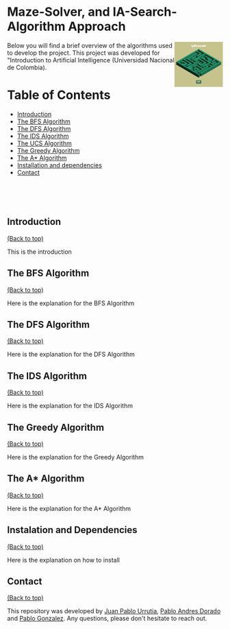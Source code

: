 # Maze-Solver, and IA-Search-Algorithm Approach

<img align="right" src="img/cover.png" height="105">

Below you will find a brief overview of the algorithms used to develop the project. This project was developed for "Introduction to Artificial Intelligence (Universidad Nacional de Colombia).

# Table of Contents
- [Introduction](#introduction)
- [The BFS Algorithm](#the-bfs-algorithm)
- [The DFS Algorithm](#the-dfs-algorithm)
- [The IDS Algorithm](#the-ids-algorithm)
- [The UCS Algorithm](#the-ucs-algorithm)
- [The Greedy Algorithm](#the-greedy-algorithm)
- [The A* Algorithm](#the-a*-algorithm)
- [Installation and dependencies](#installation-and-dependencies)
- [Contact](#contact)

<br><br><br>

## Introduction
[(Back to top)](#table-of-contents)

This is the introduction

## The BFS Algorithm
[(Back to top)](#table-of-contents)

Here is the explanation for the BFS Algorithm


## The DFS Algorithm
[(Back to top)](#table-of-contents)

Here is the explanation for the DFS Algorithm

## The IDS Algorithm
[(Back to top)](#table-of-contents)

Here is the explanation for the IDS Algorithm

## The Greedy Algorithm
[(Back to top)](#table-of-contents)

Here is the explanation for the Greedy Algorithm

## The A* Algorithm
[(Back to top)](#table-of-contents)

Here is the explanation for the A* Algorithm

## Instalation and Dependencies
[(Back to top)](#table-of-contents)

Here is the explanation on how to install

## Contact
[(Back to top)](#table-of-contents)

This repository was developed by [Juan Pablo Urrutia](https://github.com/jurrutiap), [Pablo Andres Dorado](https://github.com/pandres95) and [Pablo Gonzalez](https://github.com/pgonzalezb4). Any questions, please don't hesitate to reach out.
